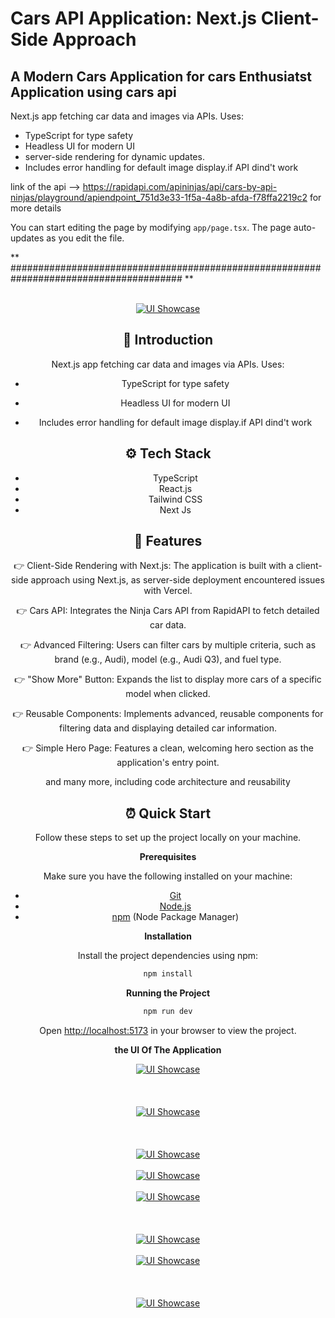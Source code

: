 # Cars API Application: Next.js Client-Side Approach

## A Modern Cars Application for cars Enthusiatst Application using cars api 


Next.js app fetching car data and images via APIs. Uses:
* TypeScript for type safety
* Headless UI for modern UI
* server-side rendering for dynamic updates.
* Includes error handling for default image display.if API dind't work

link of the api --> https://rapidapi.com/apininjas/api/cars-by-api-ninjas/playground/apiendpoint_751d3e33-1f5a-4a8b-afda-f78ffa2219c2 for more details


You can start editing the page by modifying `app/page.tsx`. The page auto-updates as you edit the file.

** ####################################################################################### **
<div align="center">
  <br />
        <a href="#" target="_blank">
      <img src="https://github.com/Tidjani1Bachir/xora/blob/main/public/ui/Screenshot_2024-10-14_18_18_16.png" alt="UI Showcase">
        </a>
  <br />

 





## <a name="introduction">🤖 Introduction</a>

Next.js app fetching car data and images via APIs. Uses:
* TypeScript for type safety
* Headless UI for modern UI
  
* Includes error handling for default image display.if API dind't work





## <a name="tech-stack">⚙️ Tech Stack</a>

- TypeScript
- React.js
- Tailwind CSS
- Next Js
  

## <a name="features">🔋 Features</a>

👉 Client-Side Rendering with Next.js: The application is built with a client-side approach using Next.js, as server-side deployment encountered issues with Vercel.

👉 Cars API: Integrates the Ninja Cars API from RapidAPI to fetch detailed car data.

👉 Advanced Filtering: Users can filter cars by multiple criteria, such as brand (e.g., Audi), model (e.g., Audi Q3), and fuel type.

👉 "Show More" Button: Expands the list to display more cars of a specific model when clicked.

👉 Reusable Components: Implements advanced, reusable components for filtering data and displaying detailed car information.

👉 Simple Hero Page: Features a clean, welcoming hero section as the application's entry point.

and many more, including code architecture and reusability

## <a name="quick-start">⏰ Quick Start</a>

Follow these steps to set up the project locally on your machine.

**Prerequisites**

Make sure you have the following installed on your machine:

- [Git](https://git-scm.com/)
- [Node.js](https://nodejs.org/en)
- [npm](https://www.npmjs.com/) (Node Package Manager)



**Installation**

Install the project dependencies using npm:

```bash
npm install
```

**Running the Project**

```bash
npm run dev
```

Open [http://localhost:5173](http://localhost:5173) in your browser to view the project.

**the UI Of The Application**

<a href="#" target="_blank">
      <img src="https://github.com/Tidjani1Bachir/xora/blob/main/public/ui/Screenshot_2024-10-14_18_18_40.png" alt="UI Showcase">
</a>

<br />
<br />
<br />
<br />

<a href="#" target="_blank">
      <img src="https://github.com/Tidjani1Bachir/xora/blob/main/public/ui/Screenshot_2024-10-14_18_18_55.png" alt="UI Showcase">
</a>

<br />
<br />
<br />
<br />

<a href="#" target="_blank">
      <img src="https://github.com/Tidjani1Bachir/xora/blob/main/public/ui/Screenshot_2024-10-14_18_19_16.png" alt="UI Showcase">
</a>

<br />
<br />

<a href="#" target="_blank">
      <img src="https://github.com/Tidjani1Bachir/xora/blob/main/public/ui/Screenshot_2024-10-14_18_19_29.png" alt="UI Showcase">
</a>

<br />
<br />

<a href="#" target="_blank">
      <img src="https://github.com/Tidjani1Bachir/xora/blob/main/public/ui/Screenshot_2024-10-14_18_19_49.png" alt="UI Showcase">
</a>

<br />
<br />
<br />
<br />

<a href="#" target="_blank">
      <img src="https://github.com/Tidjani1Bachir/xora/blob/main/public/ui/Screenshot_2024-10-14_18_20_19.png" alt="UI Showcase">
</a>

<br />
<br />

<a href="#" target="_blank">
      <img src="https://github.com/Tidjani1Bachir/xora/blob/main/public/ui/Screenshot_2024-10-14_18_20_32.png" alt="UI Showcase">
</a>

<br />
<br />
<br />
<br />

<a href="#" target="_blank">
      <img src="https://github.com/Tidjani1Bachir/xora/blob/main/public/ui/Screenshot_2024-10-14_18_30_39.png" alt="UI Showcase">
</a>









